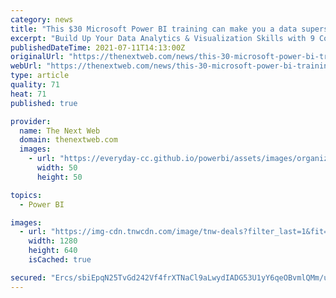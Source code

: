 ```yaml
---
category: news
title: "This $30 Microsoft Power BI training can make you a data superstar at your company"
excerpt: "Build Up Your Data Analytics & Visualization Skills with 9 Courses & 51.5 Hours of Content on Microsoft Power BI, From Basics to Creating Your Own Reports."
publishedDateTime: 2021-07-11T14:13:00Z
originalUrl: "https://thenextweb.com/news/this-30-microsoft-power-bi-training-can-make-you-a-data-superstar-at-your-company"
webUrl: "https://thenextweb.com/news/this-30-microsoft-power-bi-training-can-make-you-a-data-superstar-at-your-company"
type: article
quality: 71
heat: 71
published: true

provider:
  name: The Next Web
  domain: thenextweb.com
  images:
    - url: "https://everyday-cc.github.io/powerbi/assets/images/organizations/thenextweb.com-50x50.jpg"
      width: 50
      height: 50

topics:
  - Power BI

images:
  - url: "https://img-cdn.tnwcdn.com/image/tnw-deals?filter_last=1&fit=1280%2C640&url=https%3A%2F%2Fcdn0.tnwcdn.com%2Fwp-content%2Fblogs.dir%2F1%2Ffiles%2F2021%2F07%2FTNW-Microsoft-Power-BI-Training.jpeg&signature=3d98427ac944230f6595f9a358ba54f1"
    width: 1280
    height: 640
    isCached: true

secured: "Ercs/sbiEpqN25TvGd242Vf4frXTNaCl9aLwydIADG53U1yY6qeOBvmlQMm/ujrGlx8vsDGV0+bcMb8/oNZhwORQnaAMgNxgQdpQD8mG7cN4qW+R+AzjUAYxcEA6KoeVqrBunL3YI8ZYWR840lmNAjOyc9yu6RDKjXVXPm8MNGde+fbX/L1W/FvEpbR7R033MhWoWFd8FX10G1803++Jmeyowd76EoZ3ZbWn0c811jylO6+M3jXyCr/oHc+4w33u6QT4GwLdegEw+9x9968OoWKzCkIVTv8mBFQ2TkAPU194KkcXEe4u50+URC6GqS/J4gkIUx+mgoQ3p4e4z0He+uPs+X61e0Ik8t5nHSG2CdA=;bIO4KSK0rYDIxhwc9SZnGQ=="
---
```


